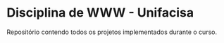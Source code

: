 # Disciplina de WWW - Unifacisa

Repositório contendo todos os projetos implementados durante o curso.



